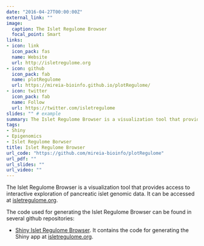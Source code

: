 ```yaml
---
date: "2016-04-27T00:00:00Z"
external_link: ""
image:
  caption: The Islet Regulome Browser
  focal_point: Smart
links:
- icon: link
  icon_pack: fas
  name: Website
  url: http://isletregulome.org
- icon: github
  icon_pack: fab
  name: plotRegulome
  url: https://mireia-bioinfo.github.io/plotRegulome/
- icon: twitter
  icon_pack: fab
  name: Follow
  url: https://twitter.com/isletregulome
slides: "" # example
summary: The Islet Regulome Browser is a visualization tool that provides access to interactive exploration of pancreatic islet genomic data.
tags:
- Shiny
- Epigenomics
- Islet Regulome Borwser
title: Islet Regulome Browser
url_code: "https://github.com/mireia-bioinfo/plotRegulome"
url_pdf: ""
url_slides: ""
url_video: ""
---
```


The Islet Regulome Browser is a visualization tool that provides access to interactive exploration of pancreatic islet genomic data. It can be accessed at [isletregulome.org](isletregulome.org).

The code used for generating the Islet Regulome Browser can be found in several github repositories:

- [Shiny Islet Regulome Browser](). It contains the code for generating the Shiny app at [isletregulome.org](isletregulome.org).
